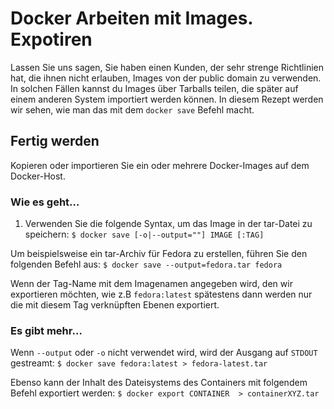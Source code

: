 # Docker Arbeiten mit Images. Expotiren

Lassen Sie uns sagen, Sie haben einen Kunden, der sehr strenge Richtlinien hat, die ihnen nicht erlauben, Images von der public domain zu verwenden. In solchen Fällen kannst du Images über Tarballs teilen, die später auf einem anderen System importiert werden können. In diesem Rezept werden wir sehen, wie man das mit dem `docker save` Befehl macht.

## Fertig werden

Kopieren oder importieren Sie ein oder mehrere Docker-Images auf dem Docker-Host.

### Wie es geht…

1. Verwenden Sie die folgende Syntax, um das Image in der tar-Datei zu speichern:
`$ docker save [-o|--output=""] IMAGE [:TAG]`

Um beispielsweise ein tar-Archiv für Fedora zu erstellen, führen Sie den folgenden Befehl aus:
`$ docker save --output=fedora.tar fedora`

Wenn der Tag-Name mit dem Imagenamen angegeben wird, den wir exportieren möchten, wie z.B `fedora:latest` spätestens dann werden nur die mit diesem Tag verknüpften Ebenen exportiert.

### Es gibt mehr…

Wenn `--output` oder `-o` nicht verwendet wird, wird der Ausgang auf `STDOUT` gestreamt:
`$ docker save fedora:latest > fedora-latest.tar`

Ebenso kann der Inhalt des Dateisystems des Containers mit folgendem Befehl exportiert werden:
`$ docker export CONTAINER  > containerXYZ.tar`
